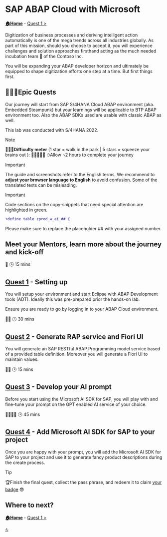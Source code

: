 # SAP ABAP Cloud with Microsoft

**[🏠Home](../README.md)** - [ Quest 1 >](student/quest1.md)

Digitization of business processes and deriving intelligent action automatically is one of the mega trends across all industries globally. As part of this mission, should you choose to accept it, you will experience challenges and solution approaches firsthand acting as the much needed incubation team 🐣 of the Contoso Inc.

You will be expanding your ABAP developer horizon and ultimately be equipped to shape digitization efforts one step at a time. But first things first.

## 🧙🏾‍♀️Epic Quests

Our journey will start from SAP S/4HANA Cloud ABAP environment (aka. Embedded Steampunk) but your learnings will be applicable to BTP ABAP environment too. Also the ABAP SDKs used are usable with classic ABAP as well.

This lab was conducted with S/4HANA 2022.

> [!NOTE]
>🏋🏽‍♂️**Difficulty meter** (1 star = walk in the park | 5 stars = squeeze your brains out ): 🌟🌟🌟🌟🌟
>⏱Allow ~2 hours to complete your journey

> [!IMPORTANT]
>The guide and screenshots refer to the English terms. We recommend to **adjust your browser language to English** to avoid confusion. Some of the translated texts can be misleading.

> [!IMPORTANT]
> Code sections on the copy-snippets that need special attention are highlighted in green.
> ```diff
> +define table zprod_w_ai_## {
> ```
> Please make sure to replace the placeholder ## with your assigned number.

## Meet your Mentors, learn more about the journey and kick-off

🌟
🕒 15 mins

## [Quest 1](student/quest1.md) - Setting up

You will setup your environment and start Eclipse with ABAP Development tools (ADT). Ideally this was pre-prepared prior the hands-on lab.

Ensure you are ready to go by logging in to your ABAP Cloud environment.

🌟🌟
🕒 30 mins

## [Quest 2](student/quest2.md) - Generate RAP service and Fiori UI

You will generate an SAP RESTful ABAP Programming model service based of a provided table definition. Moreover you will generate a Fiori UI to maintain values.

🌟🌟
🕒 15 mins

## [Quest 3](student/quest3.md) - Develop your AI prompt

Before you start using the Microsoft AI SDK for SAP, you will play with and fine-tune your prompt on the GPT enabled AI service of your choice.

🌟🌟🌟🌟
🕒 45 mins

## [Quest 4](student/quest4.md) - Add Microsoft AI SDK for SAP to your project

Once you are happy with your prompt, you will add the Microsoft AI SDK for SAP to your project and use it to generate fancy product descriptions during the create process.

> [!TIP]
>🏆Finish the final quest, collect the pass phrase, and redeem it to claim [your badge](https://webhostingforconverter.z16.web.core.windows.net/claim-reward.html) 😎

## Where to next?

**[🏠Home](../README.md)** - [ Quest 1 >](student/quest1.md)

[🔝](#)
